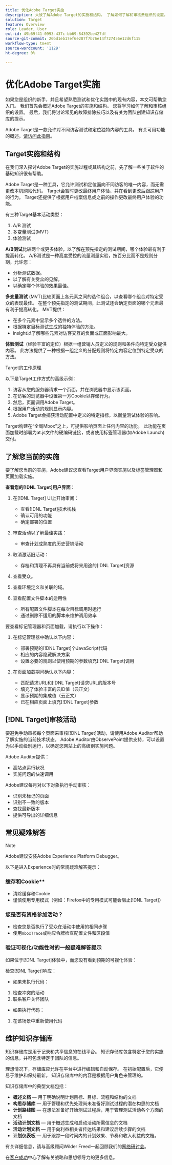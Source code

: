 ```yaml
---
title: 优化Adobe Target实施
description: 大致了解Adobe Target的实施和结构。 了解如何了解和审核贵组织的设置。 了解为团队创建知识存储库的常见故障排除技巧和提示。
solution: Target
feature: Overview
role: Leader, User
exl-id: 49b69f41-0993-437c-bb69-84392be427df
source-git-commit: 20bd1eb17ef6e287f7b76e14f727456e12d6f115
workflow-type: tm+mt
source-wordcount: '1129'
ht-degree: 0%

---
```


# 优化Adobe Target实施

如果您是组织的新手，并且希望熟悉测试和优化实践中的现有内容，本文可帮助您入门。 我们首先会概述Adobe Target的实施和结构。 您将学习如何了解和审核组织的设置。 最后，我们将讨论常见的故障排除技巧以及有关为团队创建知识存储库的提示。

Adobe Target是一款允许对不同访客测试和定位独特内容的工具。 有关可用功能的概述，[请访问此指南](https://experienceleague.adobe.com/docs/target/using/introduction/intro.html?lang=zh-Hans)。

## Target实施和结构

在我们深入探讨Adobe Target的实施过程或其结构之前，先了解一些关于软件的基础知识很有帮助。

Adobe Target是一种工具，它允许测试和定位面向不同访客的唯一内容，而无需更改本机网站代码。 Target会暂时更改最终用户体验，并在看到更改后跟踪用户的行为。 Target还提供了根据用户档案信息或之前的操作更改最终用户体验的功能。

有三种Target基本活动类型：

1. A/B 测试
2. 多变量测试(MVT)
3. 体验测试

**A/B测试**&#x200B;比较两个或更多体验，以了解在预先指定的测试期间，哪个体验最有利于提高转化。 A/B测试是一种高度受控的流量测量实验，按百分比而不是规则分割，允许您：

* 分析测试数据。
* 以了解有关受众的见解。
* 以确定哪个体验的效果最佳。

**多变量测试** (MVT)比较页面上各元素之间的选件组合，以查看哪个组合对特定受众的表现最佳。 在整个预先指定的测试期间，此测试还会确定页面的哪个元素最有利于提高转化。 MVT提供：

* 在多个元素中显示多个选件的方法。
* 根据特定目标测试生成的独特体验的方法。
* insight以了解哪些元素对访客交互的负面或正面影响最大。

**体验测试**（经验丰富的定位）根据一组营销人员定义的规则和条件向特定受众提供内容。 此方法提供了一种根据一组定义的分配规则将特定内容定位到特定受众的方法。

Target的工作原理

以下是Target工作方式的高级示例：

1. 访客从您的服务器请求一个页面，并在浏览器中显示该页面。
1. 在访客的浏览器中设置第一方Cookie以存储行为。
1. 然后，页面调用Adobe Target。
1. 根据用户活动的规则显示内容。
1. Adobe Target会捕获活动配置中定义的特定指标，以衡量测试体验的影响。

Target构建在“全局Mbox”之上，可提供影响页面上任何内容的功能。 此功能在页面加载时部署为at.js文件的硬编码链接，或者使用标签管理器(如Adobe Launch)交付。

## 了解您当前的实施

要了解您当前的实施，Adobe建议您查看Target用户界面实施以及标签管理器和页面加载实施。

**查看您的[!DNL Target]用户界面：**

1. 在[!DNL Target] UI上开始审阅：

   * 查看[!DNL Target]技术栈栈
   * 确认可用的功能
   * 确定部署的位置

1. 审查活动以了解最佳实践：

   * 审查计划成熟度的历史营销活动

1. 取消激活旧活动：

   * 存档和清理不再具有当前或将来用途的[!DNL Target]资源

1. 查看受众。

1. 查看环境定义和关联的域。

1. 查看配置文件脚本的适用性

   * 所有配置文件脚本在每次目标调用时运行
   * 通过删除不适用的脚本来维护调用效率

要查看标记管理器和页面加载，请执行以下操作：

1. 在标记管理器中确认以下内容：

   * 部署预期的[!DNL Target]个JavaScript代码
   * 相应的内容隐藏解决方案
   * 设置必要的规则以使用预期的参数填充[!DNL Target]调用

1. 在页面加载期间确认以下内容：

   * 匹配请求URL和[!DNL Target]请求URL的版本号
   * 填充了体验丰富的云ID值（云正文）
   * 显示预期的集成值（云正文）
   * 已在相应页面上填充[!DNL Target]参数

## [!DNL Target]审核活动

要避免手动审核每个页面来审核[!DNL Target]活动，请使用Adobe Auditor帮助了解实施的当前技术状态。 Adobe Auditor由ObservePoint提供支持，可以设置为以手动级别运行，以确定您网站上的高级别实施问题。

Adobe Auditor提供：

* 高站点运行状况
* 实施问题的快速调用

Adobe建议每月对以下对象执行手动审核：

* 识别未标记的页面
* 识别不一致的版本
* 查找最新版本
* 提供可导出的详细信息

## 常见疑难解答

>[!NOTE]
>
>Adobe建议安装Adobe Experience Platform Debugger。

以下是进入Experience时的常规疑难解答提示：

### 缓存和Cookie**

* 清除缓存和Cookie
* 谨慎使用专用模式（例如：Firefox中的专用模式可能会阻止[!DNL Target]）

### 您是否有资格参加活动？

* 检查您是否执行了受众在活动中使用的相同步骤
* 使用`mboxTrace`或响应令牌检查配置文件和区段值

### 验证可视化/功能性时的一般疑难解答提示

如果位于[!DNL Target]体验中，而您没有看到预期的可视化体验：

检查[!DNL Target]响应：

* 如果未执行代码：

1. 检查冲突的活动
1. 联系客户关怀团队

* 如果执行代码：

1. 在该场景中重新使用代码

## 维护知识存储库

知识存储库是用于记录和共享信息的在线平台。 知识存储库包含特定于您的实施的信息，并可包含特定于团队的信息。

理想情况下，存储库应允许在平台中进行编辑和自动保存。 在初始配置后，它便易于维护和保持最新。 知识存储库中的内容是根据用户角色来管理的。

知识存储库中的典型文档包括：

* **概述文档** — 用于明确说明计划目标、目标、流程和结构的文档
* **构思存储库** — 用于管理和优先处理尚未准备好测试过程的潜在构思的文档
* **计划路线图** — 在想法准备好开始测试过程后，用于管理测试活动各个方面的文档
* **活动计划文档** — 用于概述生成和启动活动所需信息的文档
* **活动计划文档** — 用于向利益相关者传达结果和建议后续步骤的文档
* **计划仪表板** — 用于跟踪一段时间内的计划效果、节奏和收入利益的文档。

有关详细信息，请与高级顾问Wilder Freed一起回顾我们的[网络研讨会](https://adobecustomersuccess.adobeconnect.com/p4p7xlp7dh42mp4/)。

在[客户成功](https://experienceleague.adobe.com/docs/customer-success/customer-success/overview.html?lang=zh-Hans)中心了解有关战略和思想领导力的更多信息。
